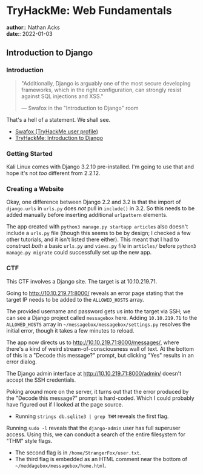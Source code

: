 # TryHackMe: Web Fundamentals

**author**:: Nathan Acks  
**date**:: 2022-01-03

## Introduction to Django

### Introduction

> "Additionally, Django is arguably one of the most secure developing frameworks, which in the right configuration, can strongly resist against SQL injections and XSS."
> 
> — Swafox in the "Introduction to Django" room

That's a hell of a statement. We shall see.

* [Swafox (TryHackMe user profile)](https://tryhackme.com/p/Swafox)
* [TryHackMe: Introduction to Django](https://tryhackme.com/room/django)

### Getting Started

Kali Linux comes with Django 3.2.10 pre-installed. I'm going to use that and hope it's not *too* different from 2.2.12.

### Creating a Website

Okay, one difference between Django 2.2 and 3.2 is that the import of `django.urls` in `urls.py` does *not* pull in `include()` in 3.2. So this needs to be added manually before inserting additional `urlpattern` elements.

The app created with `python3 manage.py startapp articles` also doesn't include a `urls.py` file (though this seems to be by design; I checked a few other tutorials, and it isn't listed there either). This meant that I had to construct *both* a basic `urls.py` and `views.py` file in `articles/` before `python3 manage.py migrate` could successfully set up the new app.

### CTF

This CTF involves a Django site. The target is at 10.10.219.71.

Going to http://10.10.219.71:8000/ reveals an error page stating that the target IP needs to be added to the `ALLOWED_HOSTS` array.

The provided username and password gets us into the target via SSH; we can see a Django project called `messagebox` here. Adding `10.10.219.71` to the `ALLOWED_HOSTS` array in `~/messagebox/messagebox/settings.py` resolves the initial error, though it takes a few minutes to reload.

The app now directs us to http://10.10.219.71:8000/messages/, where there's a kind of weird stream-of-consciousness wall of text. At the bottom of this is a "Decode this message?" prompt, but clicking "Yes" results in an error dialog.

The Django admin interface at http://10.10.219.71:8000/admin/ doesn't accept the SSH credentials.

Poking around more on the server, it turns out that the error produced by the "Decode this message?" prompt is hard-coded. Which I could probably have figured out if I looked at the page source.

* Running `strings db.sqlite3 | grep THM` reveals the first flag.

Running `sudo -l` reveals that the `django-admin` user has full superuser access. Using this, we can conduct a search of the entire filesystem for "THM" style flags.

* The second flag is in `/home/StrangerFox/user.txt`.
* The third flag is embedded as an HTML comment near the bottom of `~/meddagebox/messagebox/home.html`.
